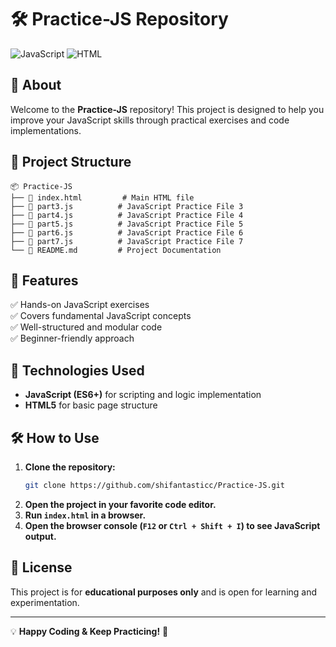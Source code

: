 # 🛠 Practice-JS Repository

![JavaScript](https://img.shields.io/badge/JavaScript-ES6+-yellow?style=for-the-badge&logo=javascript)
![HTML](https://img.shields.io/badge/HTML-5-orange?style=for-the-badge&logo=html5)

## 📌 About
Welcome to the **Practice-JS** repository! This project is designed to help you improve your JavaScript skills through practical exercises and code implementations.

## 📁 Project Structure
```
📦 Practice-JS
├── 📄 index.html         # Main HTML file
├── 📜 part3.js          # JavaScript Practice File 3
├── 📜 part4.js          # JavaScript Practice File 4
├── 📜 part5.js          # JavaScript Practice File 5
├── 📜 part6.js          # JavaScript Practice File 6
├── 📜 part7.js          # JavaScript Practice File 7
└── 📄 README.md         # Project Documentation
```

## 🚀 Features
✅ Hands-on JavaScript exercises  
✅ Covers fundamental JavaScript concepts  
✅ Well-structured and modular code  
✅ Beginner-friendly approach  

## 📌 Technologies Used
- **JavaScript (ES6+)** for scripting and logic implementation
- **HTML5** for basic page structure

## 🛠 How to Use
1. **Clone the repository:**
   ```sh
   git clone https://github.com/shifantasticc/Practice-JS.git
   ```
2. **Open the project in your favorite code editor.**
3. **Run `index.html` in a browser.**
4. **Open the browser console (`F12` or `Ctrl + Shift + I`) to see JavaScript output.**

## 📜 License
This project is for **educational purposes only** and is open for learning and experimentation.

---
💡 **Happy Coding & Keep Practicing!** 🚀
